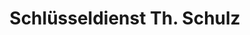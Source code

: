 ---
title: "Schlüsseldienst Th. Schulz"
url: /berlin/schluesseldienst-th-schulz/
shop: Schlüsseldienst
---